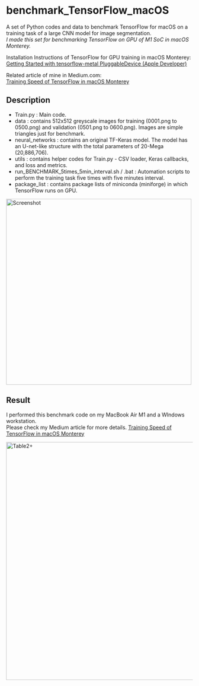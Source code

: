 # benchmark_TensorFlow_macOS
A set of Python codes and data to benchmark TensorFlow for macOS on a training task of a large CNN model for image segmentation.  
*I made this set for benchmarking TensorFlow on GPU of M1 SoC in macOS Monterey.*  

Installation Instructions of TensorFlow for GPU training in macOS Monterey:  
[Getting Started with tensorflow-metal PluggableDevice (Apple Developer)](https://developer.apple.com/metal/tensorflow-plugin/)  

Related article of mine in Medium.com:  
[Training Speed of TensorFlow in macOS Monterey](https://towardsdatascience.com/training-speed-of-tensorflow-in-macos-monterey-3b8020569be1)  


## Description
- Train.py : Main code.
- data : contains 512x512 greyscale images for training (0001.png to 0500.png) and validation (0501.png to 0600.png). Images are simple triangles just for benchmark.
- neural_networks : contains an original TF-Keras model. The model has an U-net-like structure with the total parameters of 20-Mega (20,886,706).
- utils : contains helper codes for Train.py - CSV loader, Keras callbacks, and loss and metrics.
- run_BENCHMARK_5times_5min_interval.sh / .bat : Automation scripts to perform the training task five times with five minutes interval.
- package_list : contains package lists of miniconda (miniforge) in which TensorFlow runs on GPU.

<img width="500" alt="Screenshot" src="https://user-images.githubusercontent.com/52600509/139525861-4cbb1c9e-9f5f-4b98-ac6c-74da0689813f.png">

## Result
I performed this benchmark code on my MacBook Air M1 and a WIndows workstation.  
Please check my Medium article for more details. [Training Speed of TensorFlow in macOS Monterey](https://towardsdatascience.com/training-speed-of-tensorflow-in-macos-monterey-3b8020569be1)  

<img width="640" alt="Table2+" src="https://user-images.githubusercontent.com/52600509/139528179-a0600ac0-044c-471a-bd3c-1acedd9dc77f.png">

